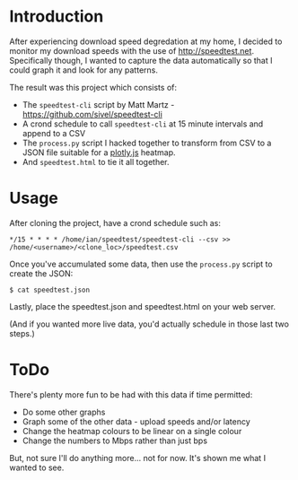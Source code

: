 # Introduction

After experiencing download speed degredation at my home, I decided to monitor
my download speeds with the use of <http://speedtest.net>. Specifically
though, I wanted to capture the data automatically so that I could graph it and
look for any patterns.

The result was this project which consists of:

* The `speedtest-cli` script by Matt Martz -
  <https://github.com/sivel/speedtest-cli>
* A crond schedule to call `speedtest-cli` at 15 minute intervals and append to
  a CSV
* The `process.py` script I hacked together to transform from CSV to a JSON
  file suitable for a [plotly.js](https://plot.ly/javascript/) heatmap.
* And `speedtest.html` to tie it all together.

# Usage

After cloning the project, have a crond schedule such as:

    */15 * * * * /home/ian/speedtest/speedtest-cli --csv >> /home/<username>/<clone_loc>/speedtest.csv

Once you've accumulated some data, then use the `process.py` script to create the JSON:

    $ cat speedtest.json

Lastly, place the speedtest.json and speedtest.html on your web server.

(And if you wanted more live data, you'd actually schedule in those last two steps.)

# ToDo

There's plenty more fun to be had with this data if time permitted:

* Do some other graphs
* Graph some of the other data - upload speeds and/or latency
* Change the heatmap colours to be linear on a single colour
* Change the numbers to Mbps rather than just bps

But, not sure I'll do anything more... not for now. It's shown me what I wanted to see.

